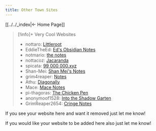 ```yaml
---
title: Other Town Sites
---
```


[[../../_index|← Home Page]]

> [!info]+ Very Cool Websites
> 
 > - nottaro: [Littleroot](https://nottaro.github.io/littleroot/)
 > - EddieTheEd: [Ed's Obsidian Notes](https://obsidiannotes-v-4.pages.dev/)
 > - notmario: [the notes](https://notmario.github.io/thenotes/)
 > - nottacoz: [Jacaranda](https://nottacoz.github.io/jacaranda/)
 > - spicata: [99 000 000.xyz](https://spicata.99000000.xyz/)
 > - Shan-Mei: [Shan Mei's Notes](https://shan-mei.github.io/shanmeis-notes/)
 > - grim4reaper: [Notes](https://grim4reaper.github.io/Year11Notes/)
 > - Athu: [Diagonally](https://super-cookies.github.io/duk/)
 > - Mace: [Mace Notes](https://macesnotes.netlify.app/)
 > - pi-thagoras: [The Chicken Pen](https://pi-thagoras.github.io/the-chicken-pen/)
 > - anonymoof1528: [Into the Shadow Garten](https://anonymoof1528.github.io/into-the-shadow-garten/)
 > - GrimReaper2654: [Cringe Notes](https://grimreaper2654.github.io/Notes/)
  
If you see your website here and want it removed just let me know!

If you would like your website to be added here also just let me know!